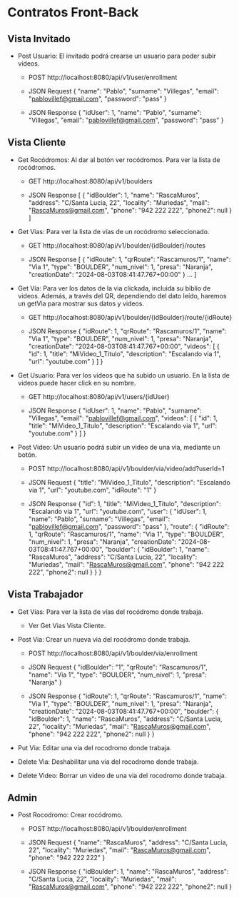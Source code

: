 # Contratos Front-Back

## Vista Invitado

- Post Usuario: El invitado podrá crearse un usuario para poder subir videos.
    - POST http://localhost:8080/api/v1/user/enrollment
    - JSON Request
      {
      "name": "Pablo",
      "surname": "Villegas",
      "email": "pablovillef@gmail.com",
      "password": "pass"
      }

    - JSON Response
      {
      "idUser": 1,
      "name": "Pablo",
      "surname": "Villegas",
      "email": "pablovillef@gmail.com",
      "password": "pass"
      }

## Vista Cliente

- Get Rocódromos: Al dar al botón ver rocódromos. Para ver la lista de rocódromos.
    - GET http://localhost:8080/api/v1/boulders

    - JSON Response
      [
      {
      "idBoulder": 1,
      "name": "RascaMuros",
      "address": "C/Santa Lucia, 22",
      "locality": "Muriedas",
      "mail": "RascaMuros@gmail.com",
      "phone": "942 222 222",
      "phone2": null
      }
      ]


- Get Vias: Para ver la lista de vías de un rocódromo seleccionado.
    - GET http://localhost:8080/api/v1/boulder/{idBoulder}/routes

    - JSON Response
      [
      {
      "idRoute": 1,
      "qrRoute": "Rascamuros/1",
      "name": "Via 1",
      "type": "BOULDER",
      "num_nivel": 1,
      "presa": "Naranja",
      "creationDate": "2024-08-03T08:41:47.767+00:00"
      } ...
      ]


- Get Vía: Para ver los datos de la via clickada, incluida su biblio de videos. Además, a través del QR, dependiendo del dato leído, haremos un getVia para mostrar sus datos y videos.
    - GET http://localhost:8080/api/v1/boulder/{idBoulder}/route/{idRoute}

    - JSON Response
      {
      "idRoute": 1,
      "qrRoute": "Rascamuros/1",
      "name": "Via 1",
      "type": "BOULDER",
      "num_nivel": 1,
      "presa": "Naranja",
      "creationDate": "2024-08-03T08:41:47.767+00:00",
      "videos": [
      {
      "id": 1,
      "title": "MiVideo_1_Titulo",
      "description": "Escalando via 1",
      "url": "youtube.com"
      }
      ]
      }


- Get Usuario: Para ver los videos que ha subido un usuario. En la lista de videos puede hacer click en su nombre.
    - GET http://localhost:8080/api/v1/users/{idUser}
    
    - JSON Response
      {
      "idUser": 1,
      "name": "Pablo",
      "surname": "Villegas",
      "email": "pablovillef@gmail.com",
      "videos": [
      {
      "id": 1,
      "title": "MiVideo_1_Titulo",
      "description": "Escalando via 1",
      "url": "youtube.com"
      }
      ]
      }


- Post Video: Un usuario podrá subir un video de una via, mediante un botón.
    - POST http://localhost:8080/api/v1/boulder/via/video/add?userId=1

    - JSON Request
     {
      "title": "MiVideo_1_Titulo",
      "description": "Escalando via 1",
      "url": "youtube.com",
      "idRoute": "1"
      }

    - JSON Response
      {
      "id": 1,
      "title": "MiVideo_1_Titulo",
      "description": "Escalando via 1",
      "url": "youtube.com",
      "user": {
      "idUser": 1,
      "name": "Pablo",
      "surname": "Villegas",
      "email": "pablovillef@gmail.com",
      "password": "pass"
      },
      "route": {
      "idRoute": 1,
      "qrRoute": "Rascamuros/1",
      "name": "Via 1",
      "type": "BOULDER",
      "num_nivel": 1,
      "presa": "Naranja",
      "creationDate": "2024-08-03T08:41:47.767+00:00",
      "boulder": {
      "idBoulder": 1,
      "name": "RascaMuros",
      "address": "C/Santa Lucia, 22",
      "locality": "Muriedas",
      "mail": "RascaMuros@gmail.com",
      "phone": "942 222 222",
      "phone2": null
      }
      }
      }

## Vista Trabajador

- Get Vías: Para ver la lista de vías del rocódromo donde trabaja.
  - Ver Get Vias Vista Cliente.


- Post Via: Crear un nueva via del rocódromo donde trabaja.

    - POST http://localhost:8080/api/v1/boulder/via/enrollment

    - JSON Request
      {
      "idBoulder": "1",
      "qrRoute": "Rascamuros/1",
      "name": "Via 1",
      "type": "BOULDER",
      "num_nivel": 1,
      "presa": "Naranja"
      }

    - JSON Response
      {
      "idRoute": 1,
      "qrRoute": "Rascamuros/1",
      "name": "Via 1",
      "type": "BOULDER",
      "num_nivel": 1,
      "presa": "Naranja",
      "creationDate": "2024-08-03T08:41:47.767+00:00",
      "boulder": {
      "idBoulder": 1,
      "name": "RascaMuros",
      "address": "C/Santa Lucia, 22",
      "locality": "Muriedas",
      "mail": "RascaMuros@gmail.com",
      "phone": "942 222 222",
      "phone2": null
      }
      }


- Put Via: Editar una via del rocodromo donde trabaja.


- Delete Via: Deshabilitar una via del rocodromo donde trabaja.


- Delete Video: Borrar un video de una via del rocodromo donde trabaja.

## Admin

- Post Rocodromo: Crear rocódromo.

    - POST http://localhost:8080/api/v1/boulder/enrollment

    - JSON Request
      {
      "name": "RascaMuros",
      "address": "C/Santa Lucia, 22",
      "locality": "Muriedas",
      "mail": "RascaMuros@gmail.com",
      "phone": "942 222 222"
      }

    - JSON Response
      {
      "idBoulder": 1,
      "name": "RascaMuros",
      "address": "C/Santa Lucia, 22",
      "locality": "Muriedas",
      "mail": "RascaMuros@gmail.com",
      "phone": "942 222 222",
      "phone2": null
      }
